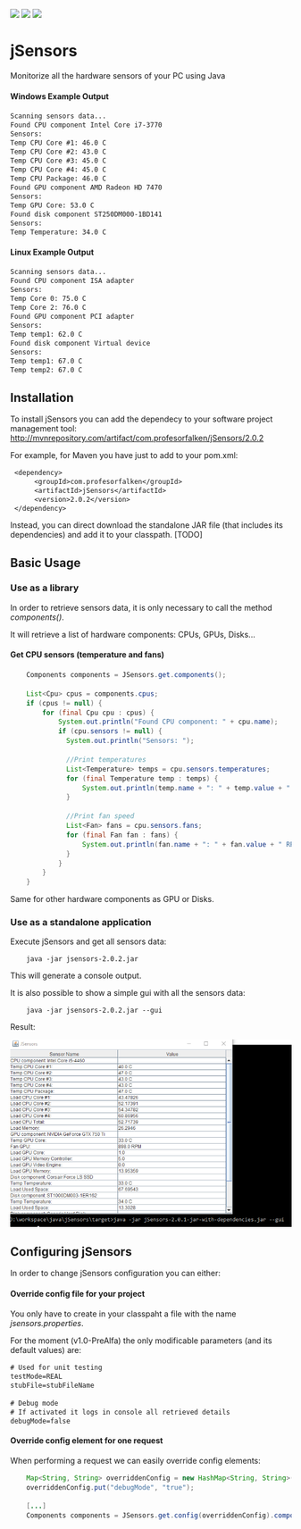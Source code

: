 ![](https://img.shields.io/maven-central/v/com.profesorfalken/jSensors.svg)
![](https://img.shields.io/github/license/profesorfalken/jSensors.svg)
![](https://travis-ci.org/profesorfalken/jSensors.svg)

# jSensors
Monitorize all the hardware sensors of your PC using Java

#### Windows Example Output ####

    Scanning sensors data...
    Found CPU component Intel Core i7-3770
    Sensors: 
    Temp CPU Core #1: 46.0 C
    Temp CPU Core #2: 43.0 C
    Temp CPU Core #3: 45.0 C
    Temp CPU Core #4: 45.0 C
    Temp CPU Package: 46.0 C
    Found GPU component AMD Radeon HD 7470
    Sensors: 
    Temp GPU Core: 53.0 C
    Found disk component ST250DM000-1BD141
    Sensors: 
    Temp Temperature: 34.0 C

#### Linux Example Output ####

    Scanning sensors data...
    Found CPU component ISA adapter
    Sensors: 
    Temp Core 0: 75.0 C
    Temp Core 2: 76.0 C
    Found GPU component PCI adapter
    Sensors: 
    Temp temp1: 62.0 C
    Found disk component Virtual device
    Sensors: 
    Temp temp1: 67.0 C
    Temp temp2: 67.0 C

## Installation ##

To install jSensors you can add the dependecy to your software project management tool: http://mvnrepository.com/artifact/com.profesorfalken/jSensors/2.0.2

For example, for Maven you have just to add to your pom.xml: 

     <dependency>
          <groupId>com.profesorfalken</groupId>
          <artifactId>jSensors</artifactId>
          <version>2.0.2</version>
     </dependency>


Instead, you can direct download the standalone JAR file (that includes its dependencies) and add it to your classpath. 
[TODO]

## Basic Usage ##

### Use as a library ###

In order to retrieve sensors data, it is only necessary to call the method _components()_.

It will retrieve a list of hardware components: CPUs, GPUs, Disks...

#### Get CPU sensors (temperature and fans) ####
```java
    Components components = JSensors.get.components();

    List<Cpu> cpus = components.cpus;
    if (cpus != null) {
        for (final Cpu cpu : cpus) {
            System.out.println("Found CPU component: " + cpu.name);
            if (cpu.sensors != null) {
              System.out.println("Sensors: ");
  
              //Print temperatures
              List<Temperature> temps = cpu.sensors.temperatures;
              for (final Temperature temp : temps) {
                  System.out.println(temp.name + ": " + temp.value + " C");
              }
  
              //Print fan speed
              List<Fan> fans = cpu.sensors.fans;
              for (final Fan fan : fans) {
                  System.out.println(fan.name + ": " + fan.value + " RPM");
              }
            }
        }
    }
```

Same for other hardware components as GPU or Disks.

### Use as a standalone application ###

Execute jSensors and get all sensors data: 

```
    java -jar jsensors-2.0.2.jar
```

This will generate a console output. 


It is also possible to show a simple gui with all the sensors data:

```
    java -jar jsensors-2.0.2.jar --gui
```

Result:

![jSensorsGUI](https://raw.githubusercontent.com/profesorfalken/profesorfalken.github.io/master/files/jsensors-gui.png)

## Configuring jSensors ##

In order to change jSensors configuration you can either:

#### Override config file for your project ####

You only have to create in your classpaht a file with the name _jsensors.properties_.

For the moment (v1.0-PreAlfa) the only modificable parameters (and its default values) are: 

    # Used for unit testing 
    testMode=REAL
    stubFile=stubFileName

    # Debug mode
    # If activated it logs in console all retrieved details
    debugMode=false
    
#### Override config element for one request ####
  
When performing a request we can easily override config elements: 
  
  ```java
      Map<String, String> overriddenConfig = new HashMap<String, String>();
      overriddenConfig.put("debugMode", "true");
  
      [...]
      Components components = JSensors.get.config(overriddenConfig).components();
  ```
